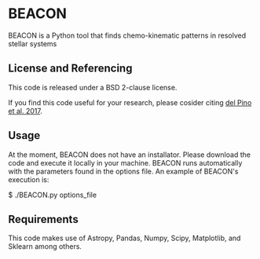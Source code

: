 # BEACON
BEACON is a Python tool that finds chemo-kinematic patterns in resolved stellar systems

## License and Referencing
This code is released under a BSD 2-clause license.

If you find this code useful for your research, please cosider citing [del Pino et al. 2017](https://ui.adsabs.harvard.edu/abs/2017MNRAS.465.3708D/abstract).

## Usage
At the moment, BEACON does not have an installator. Please download the code and execute it locally in your machine. BEACON runs automatically with the parameters found in the options file. An example of BEACON's execution is:

$ ./BEACON.py options_file

## Requirements

This code makes use of Astropy, Pandas, Numpy, Scipy, Matplotlib, and Sklearn among others.

